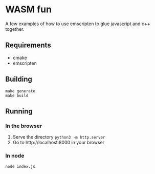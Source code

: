 # WASM fun

A few examples of how to use emscripten to glue javascript and c++ together.

## Requirements

* cmake
* emscripten

## Building

```
make generate
make build
```

## Running

### In the browser

1. Serve the directory `python3 -m http.server`
2. Go to http://localhost:8000 in your browser

### In node

```
node index.js
```
